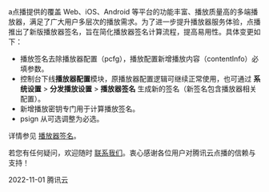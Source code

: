 a点播提供的覆盖 Web、iOS、Android 等平台的功能丰富、播放质量高的多端播放器，满足了广大用户多层次的播放需求。为了进一步提升播放器服务体验，点播推出了新版播放器签名，旨在简化播放器签名计算流程，提高易用性。具体变更如下：
- 播放签名去除播放器配置（pcfg），播放配置新增播放内容（contentInfo）必填参数。
- 控制台下线**播放器配置**模块，原播放器配置逻辑可继续正常使用，也可通过 **系统设置** > **分发播放设置** > **播放器签名** 生成新的签名（新签名包含播放器相关配置）。
- 新增播放密钥专门用于计算播放签名。
- psign 从可选调整为必选。

详情参见 [播放器签名](https://cloud.tencent.com/document/product/266/45554)。

若您有任何疑问，欢迎随时 [联系我们](https://cloud.tencent.com/document/product/266/19905)。衷心感谢各位用户对腾讯云点播的信赖与支持！

2022-11-01
腾讯云
